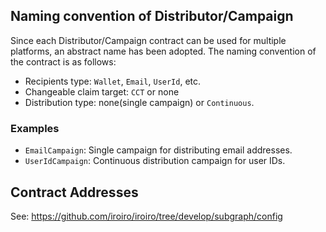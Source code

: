 ## Naming convention of Distributor/Campaign

Since each Distributor/Campaign contract can be used for multiple platforms, an abstract name has been adopted.
The naming convention of the contract is as follows: 

- Recipients type: `Wallet`, `Email`, `UserId`, etc.
- Changeable claim target: `CCT` or none
- Distribution type: none(single campaign) or `Continuous`.

### Examples

- `EmailCampaign`: Single campaign for distributing email addresses.
- `UserIdCampaign`: Continuous distribution campaign for user IDs.

## Contract Addresses 

See: https://github.com/iroiro/iroiro/tree/develop/subgraph/config 

